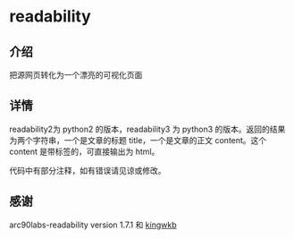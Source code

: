 
# readability

## 介绍
把源网页转化为一个漂亮的可视化页面

## 详情
readability2为 python2 的版本，readability3 为 python3 的版本。返回的结果为两个字符串，一个是文章的标题 title，一个是文章的正文 content。这个 content 是带标签的，可直接输出为 html。

代码中有部分注释，如有错误请见谅或修改。
## 感谢
arc90labs-readability version 1.7.1 和 [kingwkb](https://github.com/kingwkb/readability)


